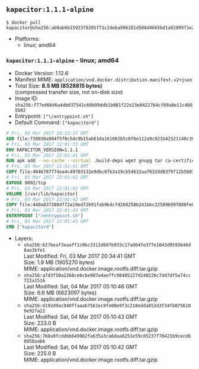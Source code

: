 ## `kapacitor:1.1.1-alpine`

```console
$ docker pull kapacitor@sha256:ab0ab6b15923f8205f71c2deba996181d508d4665bd1a82899f1e20d10829109
```

-	Platforms:
	-	linux; amd64

### `kapacitor:1.1.1-alpine` - linux; amd64

-	Docker Version: 1.12.6
-	Manifest MIME: `application/vnd.docker.distribution.manifest.v2+json`
-	Total Size: **8.5 MB (8528815 bytes)**  
	(compressed transfer size, not on-disk size)
-	Image ID: `sha256:f77ed66d6a4db037541c60b99ddb1b001f22e23e8422764cf69a8e11c4665b02`
-	Entrypoint: `["\/entrypoint.sh"]`
-	Default Command: `["kapacitord"]`

```dockerfile
# Fri, 03 Mar 2017 20:32:37 GMT
ADD file:730030a984f5f0c5dc9b15ab61da161082b5c0f6e112a9c921b42321140c3927 in / 
# Fri, 03 Mar 2017 22:01:33 GMT
ENV KAPACITOR_VERSION=1.1.1
# Fri, 03 Mar 2017 22:01:41 GMT
RUN apk add --no-cache --virtual .build-deps wget gnupg tar ca-certificates &&     update-ca-certificates &&     gpg --keyserver hkp://ha.pool.sks-keyservers.net         --recv-keys 05CE15085FC09D18E99EFB22684A14CF2582E0C5 &&     wget -q https://dl.influxdata.com/kapacitor/releases/kapacitor-${KAPACITOR_VERSION}-static_linux_amd64.tar.gz.asc &&     wget -q https://dl.influxdata.com/kapacitor/releases/kapacitor-${KAPACITOR_VERSION}-static_linux_amd64.tar.gz &&     gpg --batch --verify kapacitor-${KAPACITOR_VERSION}-static_linux_amd64.tar.gz.asc kapacitor-${KAPACITOR_VERSION}-static_linux_amd64.tar.gz &&     mkdir -p /usr/src &&     tar -C /usr/src -xzf kapacitor-${KAPACITOR_VERSION}-static_linux_amd64.tar.gz &&     rm -f /usr/src/kapacitor-*/kapacitor.conf &&     chmod +x /usr/src/kapacitor-*/* &&     cp -a /usr/src/kapacitor-*/* /usr/bin/ &&     rm -rf *.tar.gz* /usr/src /root/.gnupg &&     apk del .build-deps
# Fri, 03 Mar 2017 22:01:41 GMT
COPY file:4046787774ea4c49703132e9dbc6fb3a19cb54632aa7032dd8379f12b56034d9 in /etc/kapacitor/kapacitor.conf 
# Fri, 03 Mar 2017 22:01:42 GMT
EXPOSE 9092/tcp
# Fri, 03 Mar 2017 22:01:42 GMT
VOLUME [/var/lib/kapacitor]
# Fri, 03 Mar 2017 22:01:42 GMT
COPY file:440a837280df72a19ed72b91fab9bdcfd268250b241bbc22509699f880fe0d17 in /entrypoint.sh 
# Fri, 03 Mar 2017 22:01:43 GMT
ENTRYPOINT ["/entrypoint.sh"]
# Fri, 03 Mar 2017 22:01:43 GMT
CMD ["kapacitord"]
```

-	Layers:
	-	`sha256:627beaf3eaaff1c0bc3311d60fb933c17ad04fe377e1043d9593646d8ae3bfe1`  
		Last Modified: Fri, 03 Mar 2017 20:34:41 GMT  
		Size: 1.9 MB (1905270 bytes)  
		MIME: application/vnd.docker.image.rootfs.diff.tar.gzip
	-	`sha256:a7d3f50a2268ce6cbe907a4aeffc98405227d240226c7dd7df5a74cc722a1516`  
		Last Modified: Sat, 04 Mar 2017 05:10:46 GMT  
		Size: 6.6 MB (6623097 bytes)  
		MIME: application/vnd.docker.image.rootfs.diff.tar.gzip
	-	`sha256:d192d9ac940ffaaa67561ec9fe00e9f3c218edda853d3f34fb0756109e92fa22`  
		Last Modified: Sat, 04 Mar 2017 05:10:43 GMT  
		Size: 223.0 B  
		MIME: application/vnd.docker.image.rootfs.diff.tar.gzip
	-	`sha256:760a9fcddbb649982fa635a3ca6daa8251e59c05237f70421b9cecd68958aab6`  
		Last Modified: Sat, 04 Mar 2017 05:10:42 GMT  
		Size: 225.0 B  
		MIME: application/vnd.docker.image.rootfs.diff.tar.gzip
